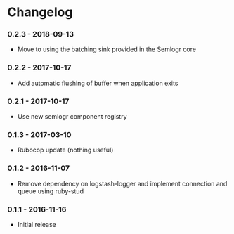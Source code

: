 # Changelog

### 0.2.3 - 2018-09-13

- Move to using the batching sink provided in the Semlogr core

### 0.2.2 - 2017-10-17

- Add automatic flushing of buffer when application exits

### 0.2.1 - 2017-10-17

- Use new semlogr component registry

### 0.1.3 - 2017-03-10

- Rubocop update (nothing useful)

### 0.1.2 - 2016-11-07

- Remove dependency on logstash-logger and implement connection and queue using ruby-stud

### 0.1.1 - 2016-11-16

- Initial release
